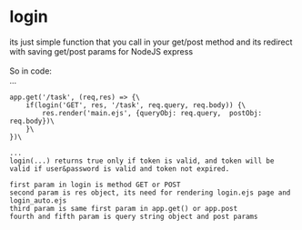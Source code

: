 # login
its just simple function that you call in your get/post method and its redirect with saving get/post params
for NodeJS express \
\
So in code:\
...
```
app.get('/task', (req,res) => {\
    if(login('GET', res, '/task', req.query, req.body)) {\
        res.render('main.ejs', {queryObj: req.query,  postObj: req.body})\
    }\
})\

...
login(...) returns true only if token is valid, and token will be valid if user&password is valid and token not expired.

first param in login is method GET or POST
second param is res object, its need for rendering login.ejs page and login_auto.ejs
third param is same first param in app.get() or app.post
fourth and fifth param is query string object and post params
```
